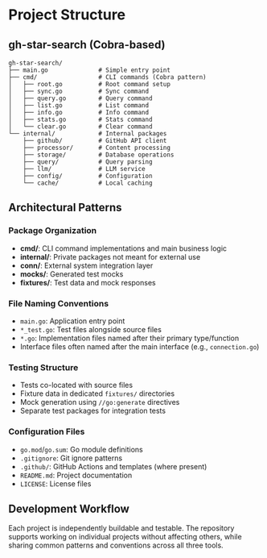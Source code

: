 # Project Structure

## gh-star-search (Cobra-based)
```
gh-star-search/
├── main.go              # Simple entry point
├── cmd/                 # CLI commands (Cobra pattern)
│   ├── root.go          # Root command setup
│   ├── sync.go          # Sync command
│   ├── query.go         # Query command
│   ├── list.go          # List command
│   ├── info.go          # Info command
│   ├── stats.go         # Stats command
│   └── clear.go         # Clear command
└── internal/            # Internal packages
    ├── github/          # GitHub API client
    ├── processor/       # Content processing
    ├── storage/         # Database operations
    ├── query/           # Query parsing
    ├── llm/             # LLM service
    ├── config/          # Configuration
    └── cache/           # Local caching
```

## Architectural Patterns

### Package Organization
- **cmd/**: CLI command implementations and main business logic
- **internal/**: Private packages not meant for external use
- **conn/**: External system integration layer
- **mocks/**: Generated test mocks
- **fixtures/**: Test data and mock responses

### File Naming Conventions
- `main.go`: Application entry point
- `*_test.go`: Test files alongside source files
- `*.go`: Implementation files named after their primary type/function
- Interface files often named after the main interface (e.g., `connection.go`)

### Testing Structure
- Tests co-located with source files
- Fixture data in dedicated `fixtures/` directories
- Mock generation using `//go:generate` directives
- Separate test packages for integration tests

### Configuration Files
- `go.mod`/`go.sum`: Go module definitions
- `.gitignore`: Git ignore patterns
- `.github/`: GitHub Actions and templates (where present)
- `README.md`: Project documentation
- `LICENSE`: License files

## Development Workflow
Each project is independently buildable and testable. The repository supports working on individual projects without affecting others, while sharing common patterns and conventions across all three tools.
